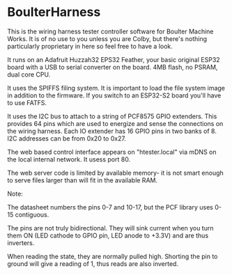 # BoulterHarness

This is the wiring harness tester controller software for Boulter Machine Works. 
It is of no use to you unless you are Colby, but there's nothing particularly proprietary in here
so feel free to have a look.

It runs on an Adafruit Huzzah32 EPS32 Feather, your basic original ESP32 board with a USB to serial converter on the board. 4MB flash, no PSRAM, dual core CPU.

It uses the SPIFFS filing system. It is important to load the file system image in addition to the firmware.
If you switch to an ESP32-S2 board you'll have to use FATFS. 


It uses the I2C bus to attach to a string of PCF8575 GPIO extenders. This provides 64 pins which are used to energize and sense the connections on the wiring harness. Each IO extender has 16 GPIO pins in two banks of 8. I2C addresses can be from 0x20 to 0x27. 

The web based control interface appears on "htester.local" via mDNS on the local internal network. It usess port 80.

The web server code is limited by available memory- it is not smart enough to serve files larger than will fit in the available RAM.

Note:

The datasheet numbers the pins 0-7 and 10-17, but the PCF library uses 0-15 contiguous.

The pins are not truly bidirectional. They will sink current when you turn them ON (LED cathode to GPIO pin, LED anode to +3.3V) and are thus
inverters. 

When reading the state, they are normally pulled high. Shorting the pin to ground will give a reading of 1, thus reads are also inverted.

